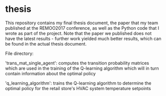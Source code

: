 # thesis
This repository contains my final thesis document, the paper that my team published at the REMOO2017 conference, as well as the Python code that I wrote as part of the project. Note that the paper we published does not have the latest results - further work yielded much better results, which can be found in the actual thesis document.


File directory: 

'trans_mat_single_agent': computes the transition probability matrices which are used in the training of the Q-learning algorithm which will in turn contain information about the optimal policy

'q_learning_algorithm': trains the Q-learning algorithm to determine the optimal policy for the retail store's HVAC system temperature setpoints
